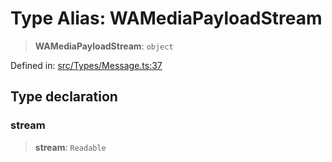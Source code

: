 # Type Alias: WAMediaPayloadStream

> **WAMediaPayloadStream**: `object`

Defined in: [src/Types/Message.ts:37](https://github.com/Fokusdotid/bail/blob/546bbbb35e652e95f45982a71bee62b2c682e4eb/src/Types/Message.ts#L37)

## Type declaration

### stream

> **stream**: `Readable`
